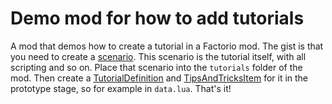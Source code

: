 # Demo mod for how to add tutorials

A mod that demos how to create a tutorial in a Factorio mod. The gist is that you need to create a [scenario](https://wiki.factorio.com/Scenario_system). This scenario is the tutorial itself, with all scripting and so on. Place that scenario into the `tutorials` folder of the mod. Then create a [TutorialDefinition](https://lua-api.factorio.com/latest/prototypes/TutorialDefinition.html) and [TipsAndTricksItem](https://lua-api.factorio.com/latest/prototypes/TipsAndTricksItem.html) for it in the prototype stage, so for example in `data.lua`. That's it!
